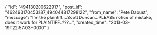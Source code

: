  {
   "id": "494130200622917",
   "post_id": "462493170453287_494044817298122",
   "from_name": "Pete Daoust",
   "message": "I'm the plaintiff....Scott Duncan...PLEASE notice of mistake, does it work for PLAINTIFF..???...",
   "created_time": "2013-03-19T22:57:03+0000"
 }
